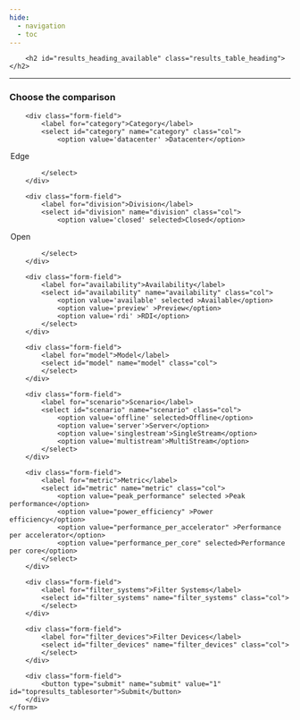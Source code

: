 ```yaml
---
hide:
  - navigation
  - toc
---
```


<html>

        <h2 id="results_heading_available" class="results_table_heading"></h2>

        
<div id="results_table_available" class="resultstable_wrapper"> 

</div>

<hr>

 <form id="resultSelectionForm" method="post" action="">
        <h3>Choose the comparison</h3>

        <div class="form-field">
            <label for="category">Category</label>
            <select id="category" name="category" class="col">
                <option value='datacenter' >Datacenter</option>
<option value='edge' >Edge</option>

            </select>
        </div>

        <div class="form-field">
            <label for="division">Division</label>
            <select id="division" name="division" class="col">
                <option value='closed' selected>Closed</option>
<option value='open' >Open</option>

            </select>
        </div>

        <div class="form-field">
            <label for="availability">Availability</label>
            <select id="availability" name="availability" class="col">
                <option value='available' selected >Available</option>
                <option value='preview' >Preview</option>
                <option value='rdi' >RDI</option>
            </select>
        </div>

        <div class="form-field">
            <label for="model">Model</label>
            <select id="model" name="model" class="col">
            </select>
        </div>

        <div class="form-field">
            <label for="scenario">Scenario</label>
            <select id="scenario" name="scenario" class="col">
                <option value='offline' selected>Offline</option>
                <option value='server'>Server</option>
                <option value='singlestream'>SingleStream</option>
                <option value='multistream'>MultiStream</option>
            </select>
        </div>

        <div class="form-field">
            <label for="metric">Metric</label>
            <select id="metric" name="metric" class="col">
                <option value="peak_performance" selected >Peak performance</option>
                <option value="power_efficiency" >Power efficiency</option>
                <option value="performance_per_accelerator" >Performance per accelerator</option>
                <option value="performance_per_core" selected>Performance per core</option>
            </select>
        </div>

        <div class="form-field">
            <label for="filter_systems">Filter Systems</label>
            <select id="filter_systems" name="filter_systems" class="col">
            </select>
        </div>

        <div class="form-field">
            <label for="filter_devices">Filter Devices</label>
            <select id="filter_devices" name="filter_devices" class="col">
            </select>
        </div>

        <div class="form-field">
            <button type="submit" name="submit" value="1" id="topresults_tablesorter">Submit</button>
        </div>
    </form>




<script type="text/javascript">
var sortcolumnindex = 4, perfsortorder = 1;
</script>

<script type="text/javascript" src="javascripts/topresults.js"></script>


</html>
